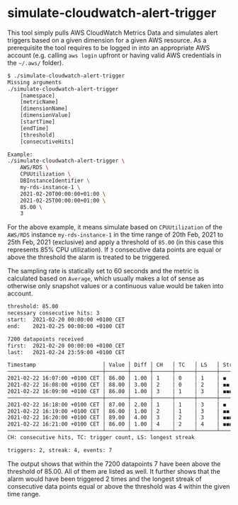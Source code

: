 # simulate-cloudwatch-alert-trigger

This tool simply pulls AWS CloudWatch Metrics Data and simulates alert triggers based on a given dimension for a given AWS resource. As a prerequisite the tool requires to be logged in into an appropriate AWS account (e.g. calling `aws login` upfront or having valid AWS credentials in the `~/.aws/` folder).

```bash
$ ./simulate-cloudwatch-alert-trigger
Missing arguments
./simulate-cloudwatch-alert-trigger
	[namespace]
	[metricName]
	[dimensionName]
	[dimensionValue]
	[startTime]
	[endTime]
	[threshold]
	[consecutiveHits]

Example:
./simulate-cloudwatch-alert-trigger \
	AWS/RDS \
	CPUUtilization \
	DBInstanceIdentifier \
	my-rds-instance-1 \
	2021-02-20T00:00:00+01:00 \
	2021-02-25T00:00:00+01:00 \
	85.00 \
	3
```

For the above example, it means simulate based on `CPUUtilization` of the `AWS/RDS` instance `my-rds-instance-1` in the time range of 20th Feb, 2021 to 25th Feb, 2021 (exclusive) and apply a threshold of `85.00` (in this case this represents 85% CPU utilization). If `3` consecutive data points are equal or above the threshold the alarm is treated to be triggered.

The sampling rate is statically set to 60 seconds and the metric is calculated based on `Average`, which usually makes a lot of sense as otherwise only snapshot values or a continuous value would be taken into account.

```bash
threshold: 85.00
necessary consecutive hits: 3
start:  2021-02-20 00:00:00 +0100 CET
end:    2021-02-25 00:00:00 +0100 CET

7200 datapoints received
first:  2021-02-20 00:00:00 +0100 CET
last:   2021-02-24 23:59:00 +0100 CET

Timestamp                     │ Value │ Diff │ CH   │ TC   │ LS   │ Streak
──────────────────────────────┼───────┼──────┼──────┼──────┼──────┼────────────
2021-02-22 16:07:00 +0100 CET │ 86.00 │ 1.00 │ 1    │ 0    │ 1    │ ◼
2021-02-22 16:08:00 +0100 CET │ 88.00 │ 3.00 │ 2    │ 0    │ 2    │ ◼◼
2021-02-22 16:09:00 +0100 CET │ 86.00 │ 1.00 │ 3    │ 1    │ 3    │ ◼◼◼
──────────────────────────────┼───────┼──────┼──────┼──────┼──────┼────────────
2021-02-22 16:18:00 +0100 CET │ 87.00 │ 2.00 │ 1    │ 1    │ 3    │ ◼
2021-02-22 16:19:00 +0100 CET │ 86.00 │ 1.00 │ 2    │ 1    │ 3    │ ◼◼
2021-02-22 16:20:00 +0100 CET │ 89.00 │ 4.00 │ 3    │ 2    │ 3    │ ◼◼◼
2021-02-22 16:21:00 +0100 CET │ 86.00 │ 1.00 │ 4    │ 2    │ 4    │ ◼◼◼◼
──────────────────────────────┴───────┴──────┴──────┴──────┴──────┴────────────
CH: consecutive hits, TC: trigger count, LS: longest streak

triggers: 2, streak: 4, events: 7
```

The output shows that within the 7200 datapoints 7 have been above the threshold of 85.00. All of them are listed as well. It further shows that the alarm would have been triggered 2 times and the longest streak of consecutive data points equal or above the threshold was 4 within the given time range.
